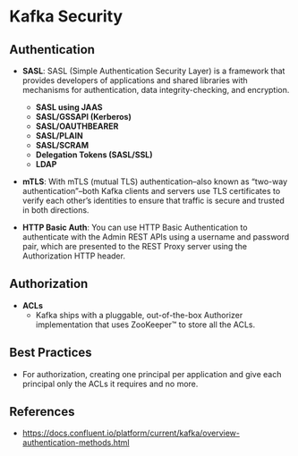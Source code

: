 # Kafka Security

## Authentication

- __SASL__: SASL (Simple Authentication Security Layer) is a framework that provides developers of applications and shared libraries with mechanisms for authentication, data integrity-checking, and encryption.
    - __SASL using JAAS__
    - __SASL/GSSAPI (Kerberos)__
    - __SASL/OAUTHBEARER__
    - __SASL/PLAIN__
    - __SASL/SCRAM__
    - __Delegation Tokens (SASL/SSL)__
    - __LDAP__

- __mTLS__: With mTLS (mutual TLS) authentication–also known as “two-way authentication”–both Kafka clients and servers use TLS certificates to verify each other’s identities to ensure that traffic is secure and trusted in both directions.

- __HTTP Basic Auth__: You can use HTTP Basic Authentication to authenticate with the Admin REST APIs using a username and password pair, which are presented to the REST Proxy server using the Authorization HTTP header.

## Authorization

- __ACLs__
    - Kafka ships with a pluggable, out-of-the-box Authorizer implementation that uses ZooKeeper™ to store all the ACLs.

## Best Practices

- For authorization, creating one principal per application and give each principal only the ACLs it requires and no more.

## References

- https://docs.confluent.io/platform/current/kafka/overview-authentication-methods.html